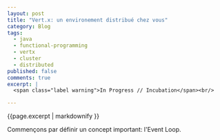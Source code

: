 ```yaml
---
layout: post
title: "Vert.x: un environement distribué chez vous"
category: Blog
tags:
  - java
  - functional-programming
  - vertx
  - cluster
  - distributed
published: false
comments: true
excerpt: |
  <span class="label warning">In Progress // Incubation</span><br/>

---
```


{{page.excerpt | markdownify }}

Commençons par définir un concept important: l'Event Loop.

